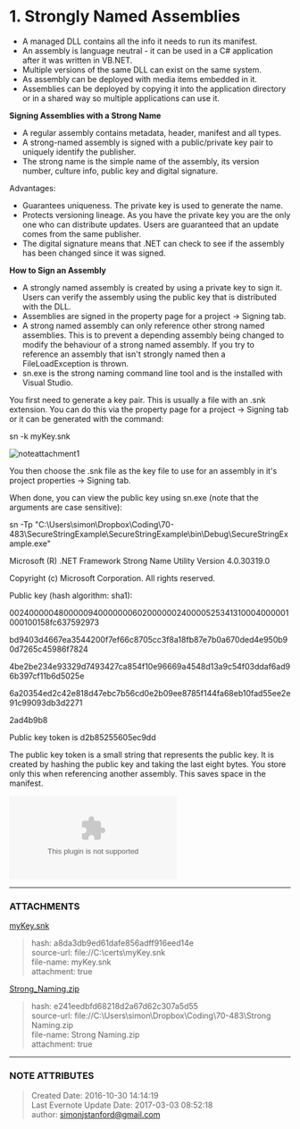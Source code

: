 # 1\. Strongly Named Assemblies

  * A managed DLL contains all the info it needs to run its manifest.
  * An assembly is language neutral - it can be used in a C# application after it was written in VB.NET.
  * Multiple versions of the same DLL can exist on the same system.
  * As assembly can be deployed with media items embedded in it.
  * Assemblies can be deployed by copying it into the application directory or in a shared way so multiple applications can use it.

  

  

 **Signing Assemblies with a Strong Name**

  * A regular assembly contains metadata, header, manifest and all types.
  * A strong-named assembly is signed with a public/private key pair to uniquely identify the publisher.
  * The strong name is the simple name of the assembly, its version number, culture info, public key and digital signature.

  

Advantages:

  * Guarantees uniqueness. The private key is used to generate the name.
  * Protects versioning lineage. As you have the private key you are the only one who can distribute updates. Users are guaranteed that an update comes from the same publisher.
  * The digital signature means that .NET can check to see if the assembly has been changed since it was signed.

  

  

 **How to Sign an Assembly**

  * A strongly named assembly is created by using a private key to sign it. Users can verify the assembly using the public key that is distributed with the DLL.
  * Assemblies are signed in the property page for a project -> Signing tab.
  * A strong named assembly can only reference other strong named assemblies. This is to prevent a depending assembly being changed to modify the behaviour of a strong named assembly. If you try to reference an assembly that isn't strongly named then a FileLoadException is thrown.
  * sn.exe is the strong naming command line tool and is the installed with Visual Studio.

  

You first need to generate a key pair. This is usually a file with an .snk
extension. You can do this via the property page for a project -> Signing tab
or it can be generated with the command:

  

sn -k myKey.snk

  

![noteattachment1][a8da3db9ed61dafe856adff916eed14e]

  

You then choose the .snk file as the key file to use for an assembly in it's
project properties -> Signing tab.

  

When done, you can view the public key using sn.exe (note that the arguments
are case sensitive):

  

  

sn -Tp
"C:\Users\simon\Dropbox\Coding\70-483\SecureStringExample\SecureStringExample\bin\Debug\SecureStringExample.exe"

  

Microsoft (R) .NET Framework Strong Name Utility  Version 4.0.30319.0

Copyright (c) Microsoft Corporation.  All rights reserved.

  

Public key (hash algorithm: sha1):

0024000004800000940000000602000000240000525341310004000001000100158fc637592973

bd9403d4667ea3544200f7ef66c8705cc3f8a18fb87e7b0a670ded4e950b90d7265c45986f7824

4be2be234e93329d7493427ca854f10e96669a4548d13a9c54f03ddaf6ad96b397cf11b6d5025e

6a20354ed2c42e818d47ebc7b56cd0e2b09ee8785f144fa68eb10fad55ee2e91c99093db3d2271

2ad4b9b8

  

Public key token is d2b85255605ec9dd

  

  

The public key token is a small string that represents the public key. It is
created by hashing the public key and taking the last eight bytes. You store
only this when referencing another assembly. This saves space in the manifest.

  

  

![noteattachment2][e241eedbfd68218d2a67d62c307a5d55]  


---
### ATTACHMENTS
[a8da3db9ed61dafe856adff916eed14e]: media/myKey.snk
[myKey.snk](media/myKey.snk)
>hash: a8da3db9ed61dafe856adff916eed14e  
>source-url: file://C:\certs\myKey.snk  
>file-name: myKey.snk  
>attachment: true  

[e241eedbfd68218d2a67d62c307a5d55]: media/Strong_Naming.zip
[Strong_Naming.zip](media/Strong_Naming.zip)
>hash: e241eedbfd68218d2a67d62c307a5d55  
>source-url: file://C:\Users\simon\Dropbox\Coding\70-483\Strong Naming.zip  
>file-name: Strong Naming.zip  
>attachment: true  

---
### NOTE ATTRIBUTES
>Created Date: 2016-10-30 14:14:19  
>Last Evernote Update Date: 2017-03-03 08:52:18  
>author: simonjstanford@gmail.com  